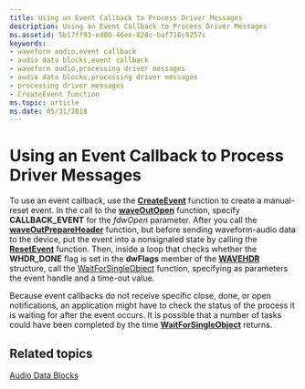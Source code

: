 ```yaml
---
title: Using an Event Callback to Process Driver Messages
description: Using an Event Callback to Process Driver Messages
ms.assetid: 5b17ff93-ed00-46ee-828c-baf716c9257c
keywords:
- waveform audio,event callback
- audio data blocks,event callback
- waveform audio,processing driver messages
- audio data blocks,processing driver messages
- processing driver messages
- CreateEvent function
ms.topic: article
ms.date: 05/31/2018
---
```


# Using an Event Callback to Process Driver Messages

To use an event callback, use the [**CreateEvent**](https://docs.microsoft.com/windows/desktop/api/synchapi/nf-synchapi-createeventa) function to create a manual-reset event. In the call to the [**waveOutOpen**](https://msdn.microsoft.com/library/Dd743866(v=VS.85).aspx) function, specify **CALLBACK\_EVENT** for the *fdwOpen* parameter. After you call the [**waveOutPrepareHeader**](https://msdn.microsoft.com/library/Dd743868(v=VS.85).aspx) function, but before sending waveform-audio data to the device, put the event into a nonsignaled state by calling the [**ResetEvent**](https://docs.microsoft.com/windows/desktop/api/synchapi/nf-synchapi-resetevent) function. Then, inside a loop that checks whether the **WHDR\_DONE** flag is set in the **dwFlags** member of the [**WAVEHDR**](https://msdn.microsoft.com/library/Dd743837(v=VS.85).aspx) structure, call the [WaitForSingleObject](https://go.microsoft.com/fwlink/p/?linkid=17121) function, specifying as parameters the event handle and a time-out value.

Because event callbacks do not receive specific close, done, or open notifications, an application might have to check the status of the process it is waiting for after the event occurs. It is possible that a number of tasks could have been completed by the time [**WaitForSingleObject**](https://docs.microsoft.com/windows/desktop/api/synchapi/nf-synchapi-waitforsingleobject) returns.

## Related topics

<dl> <dt>

[Audio Data Blocks](audio-data-blocks.md)
</dt> </dl>

 

 




